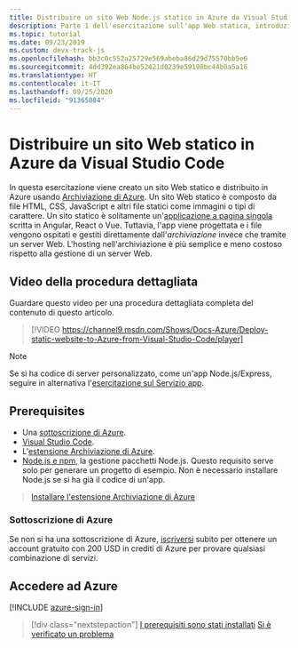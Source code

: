 ```yaml
---
title: Distribuire un sito Web Node.js statico in Azure da Visual Studio Code
description: Parte 1 dell'esercitazione sull'app Web statica, introduzione e prerequisiti.
ms.topic: tutorial
ms.date: 09/23/2019
ms.custom: devx-track-js
ms.openlocfilehash: bb3c0c552a25729e569abeba86d29d75570bb5e6
ms.sourcegitcommit: 4dd392ea864be52421d0239e59198bc44b0a5a16
ms.translationtype: HT
ms.contentlocale: it-IT
ms.lasthandoff: 09/25/2020
ms.locfileid: "91365084"
---
```

# <a name="deploy-a-static-website-to-azure-from-visual-studio-code"></a>Distribuire un sito Web statico in Azure da Visual Studio Code

In questa esercitazione viene creato un sito Web statico e distribuito in Azure usando [Archiviazione di Azure](/azure/storage). Un sito Web statico è composto da file HTML, CSS, JavaScript e altri file statici come immagini o tipi di carattere. Un sito statico è solitamente un'[applicazione a pagina singola](https://en.wikipedia.org/wiki/Single-page_application) scritta in Angular, React o Vue. Tuttavia, l'app viene progettata e i file vengono ospitati e gestiti direttamente dall'_archiviazione_ invece che tramite un server Web. L'hosting nell'archiviazione è più semplice e meno costoso rispetto alla gestione di un server Web.

## <a name="walkthrough-video"></a>Video della procedura dettagliata

Guardare questo video per una procedura dettagliata completa del contenuto di questo articolo.

> [!VIDEO https://channel9.msdn.com/Shows/Docs-Azure/Deploy-static-website-to-Azure-from-Visual-Studio-Code/player]

> [!NOTE]
> Se si ha codice di server personalizzato, come un'app Node.js/Express, seguire in alternativa l'[esercitazione sul Servizio app](tutorial-vscode-azure-app-service-node-01.md).

## <a name="prerequisites"></a>Prerequisites

- Una [sottoscrizione di Azure](#azure-subscription).
- [Visual Studio Code](https://code.visualstudio.com/).
- L'[estensione Archiviazione di Azure](https://marketplace.visualstudio.com/items?itemName=ms-azuretools.vscode-azurestorage).
- [Node.js e npm](https://nodejs.org/en/download), la gestione pacchetti Node.js. Questo requisito serve solo per generare un progetto di esempio. Non è necessario installare Node.js se si ha già il codice di un'app.

> <a class="tutorial-install-extension-btn" href="https://marketplace.visualstudio.com/items?itemName=ms-azuretools.vscode-azurestorage">Installare l'estensione Archiviazione di Azure</a>

### <a name="azure-subscription"></a>Sottoscrizione di Azure

Se non si ha una sottoscrizione di Azure, [iscriversi](https://azure.microsoft.com/free/?utm_source=campaign&utm_campaign=vscode-tutorial-static-website&mktingSource=vscode-tutorial-static-website) subito per ottenere un account gratuito con 200 USD in crediti di Azure per provare qualsiasi combinazione di servizi.

## <a name="sign-in-to-azure"></a>Accedere ad Azure

[!INCLUDE [azure-sign-in](includes/azure-sign-in.md)]

> [!div class="nextstepaction"]
> [I prerequisiti sono stati installati](tutorial-vscode-static-website-node-02.md) [Si è verificato un problema](https://www.research.net/r/PWZWZ52?tutorial=node-deployment-staticwebsite&step=getting-started)